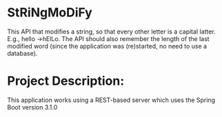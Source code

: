 # StRiNgMoDiFy
This API that modifies a string, so that every other letter is a
capital latter. E.g., hello →hElLo. The API should also remember the length of the last
modified word (since the application was (re)started, no need to use a database).

# Project Description:
This application works using a REST-based server which uses the Spring Boot version 3.1.0
